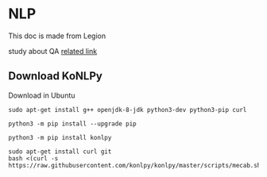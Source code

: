 # NLP

This doc is made from Legion

study about QA
[related link](https://shindeshu.github.io/posts/nlp/qa_guide.html#components-of-qa-systems)


## Download KoNLPy

Download in Ubuntu

```shell
sudo apt-get install g++ openjdk-8-jdk python3-dev python3-pip curl

python3 -m pip install --upgrade pip

python3 -m pip install konlpy

sudo apt-get install curl git
bash <(curl -s https://raw.githubusercontent.com/konlpy/konlpy/master/scripts/mecab.sh)
```